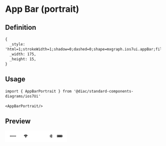 # App Bar (portrait)

## Definition

```
{
  _style: 'html=1;strokeWidth=1;shadow=0;dashed=0;shape=mxgraph.ios7ui.appBar;fillColor=#ffffff;gradientColor=none;sketch=0;hachureGap=4;pointerEvents=0;',
  _width: 175,
  _height: 15,
}
```

## Usage

```
import { AppBarPortrait } from '@diac/standard-components-diagrams/ios7Ui'

<AppBarPortrait/>
```

## Preview

<img src="./app-bar-portrait.png" width="200"/>
